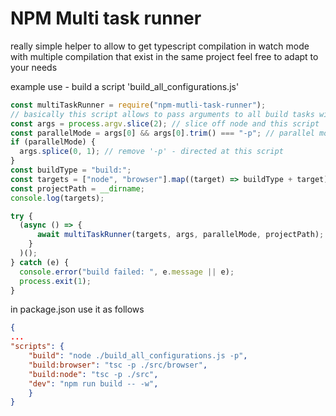 # NPM Multi task runner

really  simple helper to allow to get typescript compilation in watch mode with multiple compilation that exist in the same project
feel free to adapt to your needs

example use - build a script 'build_all_configurations.js'
````javascript
const multiTaskRunner = require("npm-mutli-task-runner");
// basically this script allows to pass arguments to all build tasks without repeating them for each invocation
const args = process.argv.slice(2); // slice off node and this script
const parallelMode = args[0] && args[0].trim() === "-p"; // parallel mode is good for non-dependant or long running tasks (watch mode etc)
if (parallelMode) {
  args.splice(0, 1); // remove '-p' - directed at this script
}
const buildType = "build:";
const targets = ["node", "browser"].map((target) => buildType + target);
const projectPath = __dirname;
console.log(targets);

try {
  (async () => {
      await multiTaskRunner(targets, args, parallelMode, projectPath);
    }
  )();
} catch (e) {
  console.error("build failed: ", e.message || e);
  process.exit(1);
}

````
in package.json use it as follows
````json
{
...
"scripts": {
	"build": "node ./build_all_configurations.js -p",
	"build:browser": "tsc -p ./src/browser",
	"build:node": "tsc -p ./src",
	"dev": "npm run build -- -w",
	}
}
````
